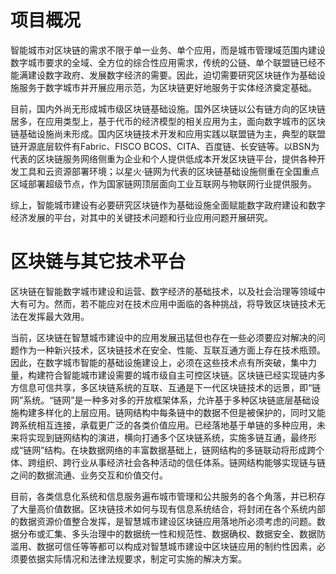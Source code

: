 # 项目概况
智能城市对区块链的需求不限于单一业务、单个应用，而是城市管理域范围内建设数字城市要求的全域、全方位的综合性应用需求，传统的公链、单个联盟链已经不能满建设数字政府、发展数字经济的需要。因此，迫切需要研究区块链作为基础设施服务于数字城市并开展应用示范，为区块链更好地服务于实体经济奠定基础。

目前，国内外尚无形成城市级区块链基础设施。国外区块链以公有链方向的区块链居多，在应用类型上，基于代币的经济模型的相关应用为主，面向数字城市的区块链基础设施尚未形成。国内区块链技术开发和应用实践以联盟链为主，典型的联盟链开源底层软件有Fabric、FISCO BCOS、CITA、百度链、长安链等。以BSN为代表的区块链服务网络侧重为企业和个人提供低成本开发区块链平台，提供各种开发工具和云资源部署环境；以星火·链网为代表的区块链基础设施侧重在全国重点区域部署超级节点，作为国家链网顶层面向工业互联网与物联网行业提供服务。

综上，智能城市建设有必要研究区块链作为基础设施全面赋能数字政府建设和数字经济发展的平台，对其中的关键技术问题和行业应用问题开展研究。


# 区块链与其它技术平台
区块链在智能数字城市建设和运营、数字经济的基础技术，以及社会治理等领域中大有可为。然而，若不能应对在技术应用中面临的各种挑战，将导致区块链技术无法在发挥最大效用。

当前，区块链在智慧城市建设中的应用发展迅猛但也存在一些必须要应对解决的问题作为一种新兴技术，区块链技术在安全、性能、互联互通方面上存在技术瓶颈。因此，在数字城市智能的基础设施建设上，必须在这些技术点有所突破，集中力量，构建符合智能城市建设需要的城市级自主可控区块链。区块链已经实现链内多方信息可信共享，多区块链系统的互联、互通是下一代区块链技术的远景，即“链网”系统。“链网”是一种多对多的开放框架体系，允许基于多种区块链底层基础设施构建多样化的上层应用。链网结构中每条链中的数据不但是被保护的，同时又能跨系统相互连接，承载更广泛的各类价值应用。已经落地基于单链的多种应用，未来将实现到链网结构的演进，横向打通多个区块链系统，实施多链互通，最终形成“链网”结构。在块数据网络的丰富数据基础上，链网结构的多链联动将形成跨个体、跨组织、跨行业从事经济社会各种活动的信任体系。链网结构能够实现链与链之间的数据流通、业务交互和价值交付。

目前，各类信息化系统和信息服务遍布城市管理和公共服务的各个角落，并已积存了大量高价值数据。区块链技术如何与现有信息系统结合，将封闭在各个系统内部的数据资源价值整合发挥，是智慧城市建设区块链应用落地所必须考虑的问题。数据分布或汇集、多头治理中的数据统一性和规范性、数据确权、数据安全、数据防滥用、数据可信任等等都可以构成对智慧城市建设中区块链应用的制约性因素，必须要依据实际情况和法律法规要求，制定可实施的解决方案。
